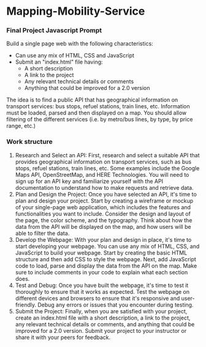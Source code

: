# Mapping-Mobility-Service
### Final Project Javascript Prompt
Build a single page web with the following characteristics:
- Can use any mix of HTML, CSS and JavaScript
- Submit an "index.html" file having:
  - A short description
  - A link to the project
  - Any relevant technical details or comments
  - Anything that could be improved for a 2.0 version

The idea is to find a public API that has geographical information on transport services: bus stops, refuel stations, train lines, etc. Information must be loaded, parsed and then displayed on a map. You should allow filtering of the different services (i.e. by metro/bus lines, by type, by price range, etc.)

### Work structure
1. Research and Select an API: First, research and select a suitable API that provides geographical information on transport services, such as bus stops, refuel stations, train lines, etc. Some examples include the Google Maps API, OpenStreetMap, and HERE Technologies. You will need to sign up for an API key and familiarize yourself with the API documentation to understand how to make requests and retrieve data.
2. Plan and Design the Project: Once you have selected an API, it's time to plan and design your project. Start by creating a wireframe or mockup of your single-page web application, which includes the features and functionalities you want to include. Consider the design and layout of the page, the color scheme, and the typography. Think about how the data from the API will be displayed on the map, and how users will be able to filter the data.
3. Develop the Webpage: With your plan and design in place, it's time to start developing your webpage. You can use any mix of HTML, CSS, and JavaScript to build your webpage. Start by creating the basic HTML structure and then add CSS to style the webpage. Next, add JavaScript code to load, parse and display the data from the API on the map. Make sure to include comments in your code to explain what each section does.
4. Test and Debug: Once you have built the webpage, it's time to test it thoroughly to ensure that it works as expected. Test the webpage on different devices and browsers to ensure that it's responsive and user-friendly. Debug any errors or issues that you encounter during testing.
5. Submit the Project: Finally, when you are satisfied with your project, create an index.html file with a short description, a link to the project, any relevant technical details or comments, and anything that could be improved for a 2.0 version. Submit your project to your instructor or share it with your peers for feedback.
